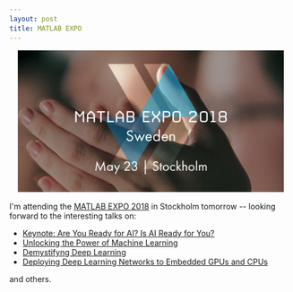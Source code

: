 ```yaml
---
layout: post
title: MATLAB EXPO 
---
```

<p align="center">
    <img width="475" src="/img/matlab_expo.png">
</p>

I'm attending the [MATLAB EXPO 2018](http://www.matlabexpo.com/se/?s_eid=PEP_19017) in
Stockholm tomorrow -- looking forward to the interesting talks on:

* [Keynote: Are You Ready for AI? Is AI Ready for You?](http://www.matlabexpo.com/se/2018/abstracts.html?expand=keynotes&#keynote1)
* [Unlocking the Power of Machine Learning](http://www.matlabexpo.com/se/2018/abstracts.html?expand=general&#general1)
* [Demystifyng Deep Learning](http://www.matlabexpo.com/se/2018/abstracts.html?expand=tracka&#sessiona3)
* [Deploying Deep Learning Networks to Embedded GPUs and CPUs](http://www.matlabexpo.com/se/2018/abstracts.html?expand=tracka&#sessiona5)

and others.

